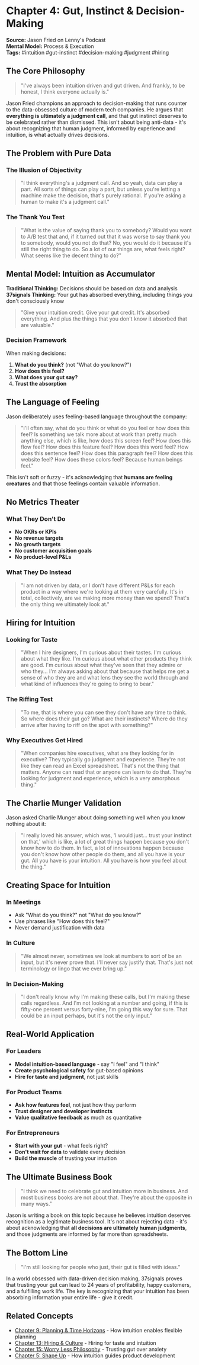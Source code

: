 # Chapter 4: Gut, Instinct & Decision-Making

**Source:** Jason Fried on Lenny's Podcast  
**Mental Model:** Process & Execution  
**Tags:** #intuition #gut-instinct #decision-making #judgment #hiring

## The Core Philosophy

> "I've always been intuition driven and gut driven. And frankly, to be honest, I think everyone actually is."

Jason Fried champions an approach to decision-making that runs counter to the data-obsessed culture of modern tech companies. He argues that **everything is ultimately a judgment call**, and that gut instinct deserves to be celebrated rather than dismissed. This isn't about being anti-data - it's about recognizing that human judgment, informed by experience and intuition, is what actually drives decisions.

## The Problem with Pure Data

### The Illusion of Objectivity
> "I think everything's a judgment call. And so yeah, data can play a part. All sorts of things can play a part, but unless you're letting a machine make the decision, that's purely rational. If you're asking a human to make it's a judgment call."

### The Thank You Test
> "What is the value of saying thank you to somebody? Would you want to A/B test that and, if it turned out that it was worse to say thank you to somebody, would you not do that? No, you would do it because it's still the right thing to do. So a lot of our things are, what feels right? What seems like the decent thing to do?"

## Mental Model: Intuition as Accumulator

**Traditional Thinking:** Decisions should be based on data and analysis
**37signals Thinking:** Your gut has absorbed everything, including things you don't consciously know

> "Give your intuition credit. Give your gut credit. It's absorbed everything. And plus the things that you don't know it absorbed that are valuable."

### Decision Framework
When making decisions:
1. **What do you think?** (not "What do you know?")
2. **How does this feel?**
3. **What does your gut say?**
4. **Trust the absorption**

## The Language of Feeling

Jason deliberately uses feeling-based language throughout the company:

> "I'll often say, what do you think or what do you feel or how does this feel? Is something we talk more about at work than pretty much anything else, which is like, how does this screen feel? How does this flow feel? How does this feature feel? How does this word feel? How does this sentence feel? How does this paragraph feel? How does this website feel? How does these colors feel? Because human beings feel."

This isn't soft or fuzzy - it's acknowledging that **humans are feeling creatures** and that those feelings contain valuable information.

## No Metrics Theater

### What They Don't Do
- **No OKRs or KPIs**
- **No revenue targets**
- **No growth targets**
- **No customer acquisition goals**
- **No product-level P&Ls**

### What They Do Instead
> "I am not driven by data, or I don't have different P&Ls for each product in a way where we're looking at them very carefully. It's in total, collectively, are we making more money than we spend? That's the only thing we ultimately look at."

## Hiring for Intuition

### Looking for Taste
> "When I hire designers, I'm curious about their tastes. I'm curious about what they like. I'm curious about what other products they think are good. I'm curious about what they've seen that they admire or who they... I'm always asking about that because that helps me get a sense of who they are and what lens they see the world through and what kind of influences they're going to bring to bear."

### The Riffing Test
> "To me, that is where you can see they don't have any time to think. So where does their gut go? What are their instincts? Where do they arrive after having to riff on the spot with something?"

### Why Executives Get Hired
> "When companies hire executives, what are they looking for in executive? They typically go judgment and experience. They're not like they can read an Excel spreadsheet. That's not the thing that matters. Anyone can read that or anyone can learn to do that. They're looking for judgment and experience, which is a very amorphous thing."

## The Charlie Munger Validation

Jason asked Charlie Munger about doing something well when you know nothing about it:

> "I really loved his answer, which was, 'I would just... trust your instinct on that,' which is like, a lot of great things happen because you don't know how to do them. In fact, a lot of innovations happen because you don't know how other people do them, and all you have is your gut. All you have is your intuition. All you have is how you feel about the thing."

## Creating Space for Intuition

### In Meetings
- Ask "What do you think?" not "What do you know?"
- Use phrases like "How does this feel?"
- Never demand justification with data

### In Culture
> "We almost never, sometimes we look at numbers to sort of be an input, but it's never prove that. I'll never say justify that. That's just not terminology or lingo that we ever bring up."

### In Decision-Making
> "I don't really know why I'm making these calls, but I'm making these calls regardless. And I'm not looking at a number and going, if this is fifty-one percent versus forty-nine, I'm going this way for sure. That could be an input perhaps, but it's not the only input."

## Real-World Application

### For Leaders
- **Model intuition-based language** - say "I feel" and "I think"
- **Create psychological safety** for gut-based opinions
- **Hire for taste and judgment**, not just skills

### For Product Teams
- **Ask how features feel**, not just how they perform
- **Trust designer and developer instincts**
- **Value qualitative feedback** as much as quantitative

### For Entrepreneurs
- **Start with your gut** - what feels right?
- **Don't wait for data** to validate every decision
- **Build the muscle** of trusting your intuition

## The Ultimate Business Book

> "I think we need to celebrate gut and intuition more in business. And most business books are not about that. They're about the opposite in many ways."

Jason is writing a book on this topic because he believes intuition deserves recognition as a legitimate business tool. It's not about rejecting data - it's about acknowledging that **all decisions are ultimately human judgments**, and those judgments are informed by far more than spreadsheets.

## The Bottom Line

> "I'm still looking for people who just, their gut is filled with ideas."

In a world obsessed with data-driven decision making, 37signals proves that trusting your gut can lead to 24 years of profitability, happy customers, and a fulfilling work life. The key is recognizing that your intuition has been absorbing information your entire life - give it credit.

## Related Concepts

- [Chapter 9: Planning & Time Horizons](09_planning-and-time-horizons.md) - How intuition enables flexible planning
- [Chapter 13: Hiring & Culture](13_hiring-and-culture.md) - Hiring for taste and intuition
- [Chapter 15: Worry Less Philosophy](15_worry-less-philosophy.md) - Trusting gut over anxiety
- [Chapter 5: Shape Up](05_shape-up-product-development.md) - How intuition guides product development